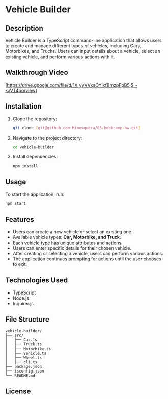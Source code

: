 # Vehicle Builder

## Description

Vehicle Builder is a TypeScript command-line application that allows users to create and manage different types of vehicles, including Cars, Motorbikes, and Trucks. Users can input details about a vehicle, select an existing vehicle, and perform various actions with it.

## Walkthrough Video

[https://drive.google.com/file/d/1X_yyVVxsOYlxfBmzpFpB5j5_-kaVT4bo/view]

## Installation

1. Clone the repository:
   ```bash
   git clone [git@github.com:Mimosquera/08-bootcamp-hw.git]
   ```
2. Navigate to the project directory:
   ```bash
   cd vehicle-builder
   ```
3. Install dependencies:
   ```bash
   npm install
   ```

## Usage

To start the application, run:
```bash
npm start
```

## Features
- Users can create a new vehicle or select an existing one.
- Available vehicle types: **Car, Motorbike, and Truck**.
- Each vehicle type has unique attributes and actions.
- Users can enter specific details for their chosen vehicle.
- After creating or selecting a vehicle, users can perform various actions.
- The application continues prompting for actions until the user chooses to exit.

## Technologies Used
- TypeScript
- Node.js
- Inquirer.js

## File Structure
```
vehicle-builder/
├── src/
│   ├── Car.ts
│   ├── Truck.ts
│   ├── Motorbike.ts
│   ├── Vehicle.ts
│   ├── Wheel.ts
│   ├── cli.ts
├── package.json
├── tsconfig.json
└── README.md
```

## License


